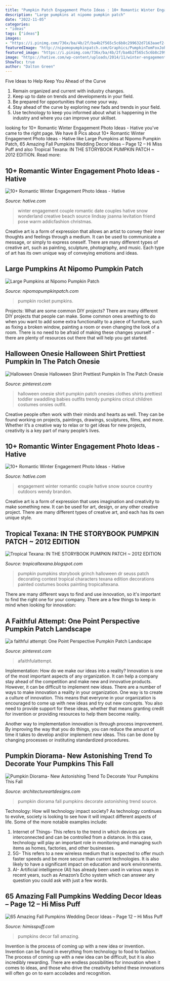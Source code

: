 ```yaml
---
title: "Pumpkin Patch Engagement Photo Ideas : 10+ Romantic Winter Engagement Photo Ideas"
description: "Large pumpkins at nipomo pumpkin patch"
date: "2022-11-05"
categories:
- "ideas"
tags: ["ideas"]
images:
- "https://i.pinimg.com/736x/ba/4b/2f/ba4b2f565c5c6b8c299632d7163aaef2--baby-onesie-baby-baby.jpg"
featuredImage: "http://nipomopumpkinpatch.com/Graphics/PumpkinTomFoxJohnnysL.jpg"
featured_image: "https://i.pinimg.com/736x/ba/4b/2f/ba4b2f565c5c6b8c299632d7163aaef2--baby-onesie-baby-baby.jpg"
image: "https://hative.com/wp-content/uploads/2014/11/winter-engagement-photo-ideas/13-winter-engagement-photo-ideas.jpg"
ShowToc: true
author: "Dalton Green"
---
```



Five Ideas to Help Keep You Ahead of the Curve
1. Remain organized and current with industry changes.
2. Keep up to date on trends and developments in your field.
3. Be prepared for opportunities that come your way.
4. Stay ahead of the curve by exploring new fads and trends in your field.
5. Use technology to keep you informed about what is happening in the industry and where you can improve your skillset.

	

		
looking for 10+ Romantic Winter Engagement Photo Ideas - Hative you've came to the right page. We have 8 Pics about 10+ Romantic Winter Engagement Photo Ideas - Hative like Large Pumpkins at Nipomo Pumpkin Patch, 65 Amazing Fall Pumpkins Wedding Decor Ideas – Page 12 – Hi Miss Puff and also Tropical Texana: IN THE STORYBOOK PUMPKIN PATCH ~ 2012 EDITION. Read more:
		
    
## 10+ Romantic Winter Engagement Photo Ideas - Hative

<img loading=lazy src="https://hative.com/wp-content/uploads/2014/11/winter-engagement-photo-ideas/7-winter-engagement-photo-ideas.jpg" onerror="this.onerror=null;this.src='https://tse4.mm.bing.net/th?id=OIP.iLCkKVF4B5rDHAh4h3JWfAHaLI&amp;pid=15.1';" alt="10+ Romantic Winter Engagement Photo Ideas - Hative">

_Source: hative.com_

>winter engagement couple romantic date couples hative snow wonderland creative beach source lindsay joanna levitation friend pose warm addicfashion christmas. 

	

Creative art is a form of expression that allows an artist to convey their inner thoughts and feelings through a medium. It can be used to communicate a message, or simply to express oneself. There are many different types of creative art, such as painting, sculpture, photography, and music. Each type of art has its own unique way of conveying emotions and ideas.

    
## Large Pumpkins At Nipomo Pumpkin Patch

<img loading=lazy src="http://nipomopumpkinpatch.com/Graphics/PumpkinTomFoxJohnnysL.jpg" onerror="this.onerror=null;this.src='https://tse1.mm.bing.net/th?id=OIP.C1uCcnKtD5RtbxezKYEKsgHaHv&amp;pid=15.1';" alt="Large Pumpkins at Nipomo Pumpkin Patch">

_Source: nipomopumpkinpatch.com_

>pumpkin rocket pumpkins. 

	

Projects: What are some common DIY projects?
There are many different DIY projects that people can make. Some common ones areething to do when you want to add some extra functionality to a piece of furniture, such as fixing a broken window, painting a room or even changing the look of a room. There is no need to be afraid of making these changes yourself - there are plenty of resources out there that will help you get started.

    
## Halloween Onesie Halloween Shirt Prettiest Pumpkin In The Patch Onesie

<img loading=lazy src="https://i.pinimg.com/736x/ba/4b/2f/ba4b2f565c5c6b8c299632d7163aaef2--baby-onesie-baby-baby.jpg" onerror="this.onerror=null;this.src='https://tse3.mm.bing.net/th?id=OIP.LgFj5ivvmuICD9kX6TikvAHaJv&amp;pid=15.1';" alt="Halloween Onesie Halloween Shirt Prettiest Pumpkin In The Patch Onesie">

_Source: pinterest.com_

>halloween onesie shirt pumpkin patch onesies clothes shirts prettiest toddler swaddling babies outfits trendy pumpkins cricut children costumes onsies outfit. 

	

Creative people often work with their minds and hearts as well. They can be found working on projects, paintings, drawings, sculptures, films, and more. Whether it’s a creative way to relax or to get ideas for new projects, creativity is a key part of many people’s lives.

    
## 10+ Romantic Winter Engagement Photo Ideas - Hative

<img loading=lazy src="https://hative.com/wp-content/uploads/2014/11/winter-engagement-photo-ideas/13-winter-engagement-photo-ideas.jpg" onerror="this.onerror=null;this.src='https://tse2.mm.bing.net/th?id=OIP.FjAmDECbjysfJG06-GnXeQHaLH&amp;pid=15.1';" alt="10+ Romantic Winter Engagement Photo Ideas - Hative">

_Source: hative.com_

>engagement winter romantic couple hative snow source country outdoors wendy brandon. 

	

Creative art is a form of expression that uses imagination and creativity to make something new. It can be used for art, design, or any other creative project. There are many different types of creative art, and each has its own unique style.

    
## Tropical Texana: IN THE STORYBOOK PUMPKIN PATCH ~ 2012 EDITION

<img loading=lazy src="http://4.bp.blogspot.com/-mgIKWwTerwk/UJXbRsgPVyI/AAAAAAAAHSs/dBB5TQnYxyU/s1600/puppets+3+057.JPG" onerror="this.onerror=null;this.src='https://tse4.mm.bing.net/th?id=OIP.e2PftFozgXguDDfBzrNmGQHaJ4&amp;pid=15.1';" alt="Tropical Texana: IN THE STORYBOOK PUMPKIN PATCH ~ 2012 EDITION">

_Source: tropicaltexana.blogspot.com_

>pumpkin pumpkins storybook grinch halloween dr seuss patch decorating contest tropical characters texana edition decorations painted costumes books painting tropicaltexana. 

	

There are many different ways to find and use innovation, so it's important to find the right one for your company. There are a few things to keep in mind when looking for innovation: 

    
## A Faithful Attempt: One Point Perspective Pumpkin Patch Landscape

<img loading=lazy src="https://i.pinimg.com/736x/2e/9e/9d/2e9e9dc2777c2779b84512b5e7fe6999.jpg" onerror="this.onerror=null;this.src='https://tse2.mm.bing.net/th?id=OIP.8zXjcesghJdgUmifvPTU5AAAAA&amp;pid=15.1';" alt="a faithful attempt: One Point Perspective Pumpkin Patch Landscape">

_Source: pinterest.com_

>afaithfulattempt. 

	

Implementation: How do we make our ideas into a reality?
Innovation is one of the most important aspects of any organization. It can help a company stay ahead of the competition and make new and innovative products. However, it can be difficult to implement new ideas. There are a number of ways to make innovation a reality in your organization. 
One way is to create a culture of innovation. This means that everyone in your organization is encouraged to come up with new ideas and try out new concepts. You also need to provide support for these ideas, whether that means granting credit for invention or providing resources to help them become reality. 

Another way to implementation innovation is through process improvement. By improving the way that you do things, you can reduce the amount of time it takes to develop and/or implement new ideas. This can be done by changing processes or instituting standardized procedures.

    
## Pumpkin Diorama- New Astonishing Trend To Decorate Your Pumpkins This Fall

<img loading=lazy src="http://www.architectureartdesigns.com/wp-content/uploads/2016/10/10-22.jpg" onerror="this.onerror=null;this.src='https://tse1.mm.bing.net/th?id=OIP.zmAZ5PgmJBIYFR9XN7Z9FAHaJ4&amp;pid=15.1';" alt="Pumpkin Diorama- New Astonishing Trend To Decorate Your Pumpkins This Fall">

_Source: architectureartdesigns.com_

>pumpkin diorama fall pumpkins decorate astonishing trend source. 

	

Technology: How will technology impact society?
As technology continues to evolve, society is looking to see how it will impact different aspects of life. Some of the more notable examples include:
1. Internet of Things- This refers to the trend in which devices are interconnected and can be controlled from a distance. In this case, technology will play an important role in monitoring and managing such items as homes, factories, and other businesses. 
2. 5G- This refers to a new wireless medium that is expected to offer much faster speeds and be more secure than current technologies. It is also likely to have a significant impact on education and work environments. 
3. AI- Artificial intelligence (AI) has already been used in various ways in recent years, such as Amazon’s Echo system which can answer any question you could ask with just a few words.

    
## 65 Amazing Fall Pumpkins Wedding Decor Ideas – Page 12 – Hi Miss Puff

<img loading=lazy src="http://www.himisspuff.com/wp-content/uploads/2016/08/white-lantern-and-pumpkins-wedding-decor.jpg" onerror="this.onerror=null;this.src='https://tse1.mm.bing.net/th?id=OIP.fXiDFqNgNeTCO14V3uRFoAHaLF&amp;pid=15.1';" alt="65 Amazing Fall Pumpkins Wedding Decor Ideas – Page 12 – Hi Miss Puff">

_Source: himisspuff.com_

>pumpkins decor fall amazing. 

	

Invention is the process of coming up with a new idea or invention. Invention can be found in everything from technology to food to fashion. The process of coming up with a new idea can be difficult, but it is also incredibly rewarding. There are endless possibilities for innovation when it comes to ideas, and those who drive the creativity behind these innovations will often go on to earn accolades and recognition.

